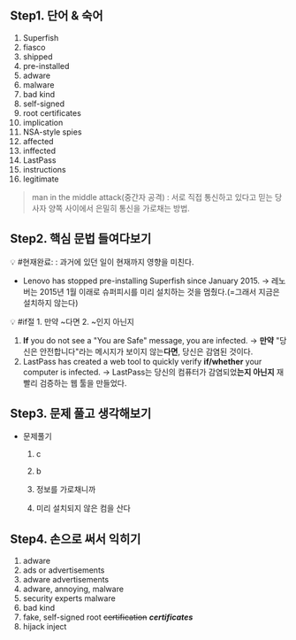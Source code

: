 
## Step1. 단어 & 숙어

1. Superfish
2. fiasco
3. shipped
4. pre-installed
5. adware
6. malware
7. bad kind
8. self-signed
9. root certificates
10. implication
11. NSA-style spies
12. affected
13. inffected
14. LastPass
15. instructions
16. legitimate

> man in the middle attack(중간자 공격)
: 서로 직접 통신하고 있다고 믿는 당사자 양쪽 사이에서 은밀히 통신을 가로채는 방법.
> 

## Step2. 핵심 문법 들여다보기

<aside>
💡 #현재완료: <have/has+과거분사>: 과거에 있던 일이 현재까지 영향을 미친다.

</aside>

- Lenovo has stopped pre-installing Superfish since January 2015.
→ 레노버는 2015년 1월 이래로 슈퍼피시를 미리 설치하는 것을 멈췄다.(=그래서 지금은 설치하지 않는다)

<aside>
💡 #if절
1. 만약 ~다면
2. ~인지 아닌지

</aside>

1. **If** you do not see a "You are Safe" message, you are infected.
→ **만약** "당신은 안전합니다"라는 메시지가 보이지 않는**다면**, 당신은 감염된 것이다.
2. LastPass has created a web tool to quickly verify **if/whether** your computer is infected.
→ LastPass는 당신의 컴퓨터가 감염되었**는지 아닌지** 재빨리 검증하는 웹 툴을 만들었다.



## Step3. 문제 풀고 생각해보기
- 문제풀기
    1) c

    2) b

    3) 정보를 가로채니까

    4) 미리 설치되지 않은 컴을 산다

    
## Step4. 손으로 써서 익히기

1. adware
2. ads or advertisements
3. adware advertisements
4. adware, annoying, malware
5. security experts malware
6. bad kind
7. fake, self-signed root ~~certification~~ ***certificates***
8. hijack inject
